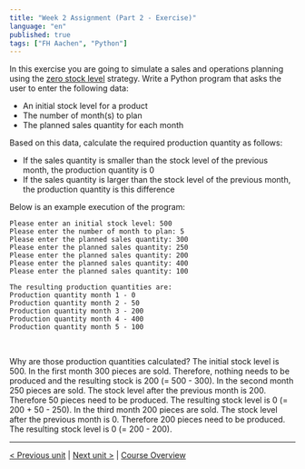 ```yaml
---
title: "Week 2 Assignment (Part 2 - Exercise)"
language: "en"
published: true
tags: ["FH Aachen", "Python"]
---
```


In this exercise you are going to simulate a sales and operations planning using the [zero stock level](https://help.sap.com/docs/SAP_S4HANA_ON-PREMISE/d853922bdd584e8e83027e5a0b8122f2/d06dbd534f22b44ce10000000a174cb4.html?locale=en-US) strategy. Write a Python program that asks the user to enter the following data:

+ An initial stock level for a product
+ The number of month(s) to plan
+ The planned sales quantity for each month

Based on this data, calculate the required production quantity as follows:

+ If the sales quantity is smaller than the stock level of the previous month, the production quantity is 0
+ If the sales quantity is larger than the stock level of the previous month, the production quantity is this difference

Below is an example execution of the program:

```
Please enter an initial stock level: 500
Please enter the number of month to plan: 5
Please enter the planned sales quantity: 300
Please enter the planned sales quantity: 250
Please enter the planned sales quantity: 200
Please enter the planned sales quantity: 400
Please enter the planned sales quantity: 100

The resulting production quantities are:
Production quantity month 1 - 0
Production quantity month 2 - 50
Production quantity month 3 - 200
Production quantity month 4 - 400
Production quantity month 5 - 100
```
<br>

Why are those production quantities calculated? The initial stock level is 500. In the first month 300 pieces are sold. Therefore, nothing needs to be produced and the resulting stock is 200 (= 500 - 300). In the second month 250 pieces are sold. The stock level after the previous month is 200. Therefore 50 pieces need to be produced. The resulting stock level is 0 (= 200 + 50 - 250). In the third month 200 pieces are sold. The stock level after the previous month is 0. Therefore 200 pieces need to be produced. The resulting stock level is 0 (= 200 - 200).

---

[< Previous unit](/teaching/python-mooc/week2_assignment_questions) | [Next unit >](/teaching/python-mooc/week2_assignment_exercise_solution) |
[Course Overview](/teaching/python-mooc)